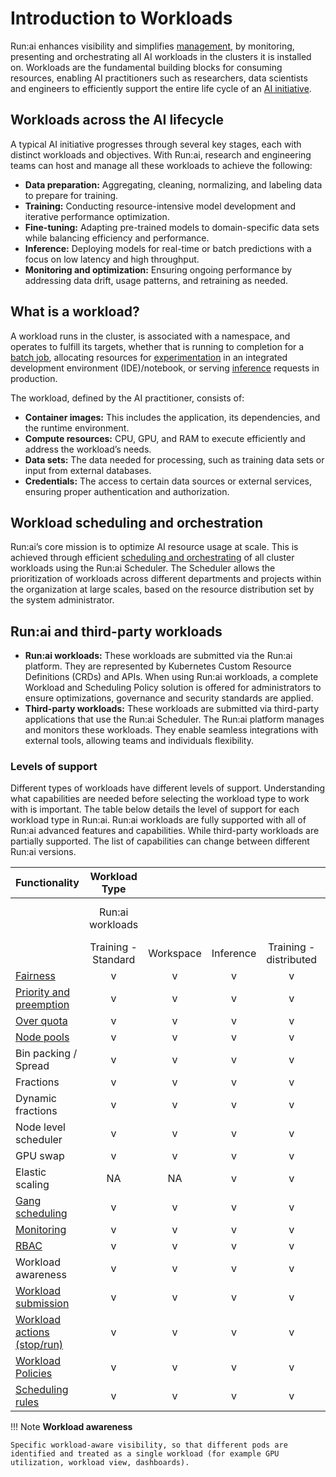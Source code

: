 # Introduction to Workloads

Run:ai enhances visibility and simplifies [management](../overviews/managing-workloads.md), by monitoring, presenting and orchestrating all AI workloads in the clusters it is installed on. Workloads are the fundamental building blocks for consuming resources, enabling AI practitioners such as researchers, data scientists and engineers to efficiently support the entire life cycle of an [AI initiative](../../../platform-admin/aiinitiatives/overview.md). 

## Workloads across the AI lifecycle

A typical AI initiative progresses through several key stages, each with distinct workloads and objectives. With Run:ai, research and engineering teams can host and manage all these workloads to achieve the following:

* __Data preparation:__ Aggregating, cleaning, normalizing, and labeling data to prepare for training.
* __Training:__ Conducting resource-intensive model development and iterative performance optimization.
* __Fine-tuning:__ Adapting pre-trained models to domain-specific data sets while balancing efficiency and performance.
* __Inference:__ Deploying models for real-time or batch predictions with a focus on low latency and high throughput.
* __Monitoring and optimization:__ Ensuring ongoing performance by addressing data drift, usage patterns, and retraining as needed.

## What is a workload?

A workload runs in the cluster, is associated with a namespace, and operates to fulfill its targets, whether that is running to completion for a [batch job](workload-types.md#training-scaling-resources-for-model-development), allocating resources for [experimentation](workload-types.md#workspaces-the-experimentation-phase) in an integrated development environment (IDE)/notebook, or serving [inference](workload-types.md#inference-deploying-and-serving-models) requests in production. 

The workload, defined by the AI practitioner, consists of:

* __Container images:__ This includes the application, its dependencies, and the runtime environment.
* __Compute resources:__ CPU, GPU, and RAM to execute efficiently and address the workload’s needs.
* __Data sets:__ The data needed for processing, such as training data sets or input from external databases. 
* __Credentials:__ The access to certain data sources or external services, ensuring proper authentication and authorization. 

## Workload scheduling and orchestration

Run:ai’s core mission is to optimize AI resource usage at scale. This is achieved through efficient [scheduling and orchestrating](../../../Researcher/scheduling/the-runai-scheduler.md) of all cluster workloads using the Run:ai Scheduler. The Scheduler allows the prioritization of workloads across different departments and projects within the organization at large scales, based on the resource distribution set by the system administrator.

## Run:ai and third-party workloads

* __Run:ai workloads:__ These workloads are submitted via the Run:ai platform. They are represented by Kubernetes Custom Resource Definitions (CRDs) and APIs. When using Run:ai workloads, a complete Workload and Scheduling Policy solution is offered for administrators to ensure optimizations, governance and security standards are applied. 
* __Third-party workloads:__ These workloads are submitted via third-party applications that use the Run:ai Scheduler. The Run:ai platform manages and monitors these workloads. They enable seamless integrations with external tools, allowing teams and individuals flexibility. 

### Levels of support

Different types of workloads have different levels of support. Understanding what capabilities are needed before selecting the workload type to work with is important. The table below details the level of support for each workload type in Run:ai. Run:ai workloads are fully supported with all of Run:ai advanced features and capabilities. While third-party workloads are partially supported. The list of capabilities can change between different Run:ai versions.

| Functionality | Workload Type |  |  |                        |  |
| ----- | :---: | :---: | :---: |:----------------------:| ----- |
|  | Run:ai workloads |  |  |                        | Third-party workloads |
|  | Training - Standard | Workspace | Inference | Training - distributed |  |
| [Fairness](../../../Researcher/scheduling/the-runai-scheduler.md) | v | v | v |           v            | v |
| [Priority and preemption](../../../Researcher/scheduling/the-runai-scheduler.md#preemption) | v | v | v |           v            | v |
| [Over quota](../../../Researcher/scheduling/the-runai-scheduler.md#over-quota-weight) | v | v | v |           v            | v |
| [Node pools](../../../platform-admin/aiinitiatives/resources/node-pools.md) | v | v | v |           v            | v |
| Bin packing / Spread | v | v | v |           v            | v |
| Fractions | v | v | v |           v            | v |
| Dynamic fractions | v | v | v |           v            | v |
| Node level scheduler | v | v | v |           v            | v |
| GPU swap | v | v | v |           v            | v |
| Elastic scaling | NA | NA | v |           v            | v |
| [Gang scheduling](../../../Researcher/scheduling/the-runai-scheduler.md#gang-scheduling) | v | v | v |           v            | v |
| [Monitoring](../../../admin/maintenance/alert-monitoring.md) | v | v | v |           v            | v |
| [RBAC](../../../admin/authentication/authentication-overview.md#role-based-access-control-rbac-in-runai) | v | v | v |           v            |  |
| Workload awareness | v | v | v |           v            |  |
| [Workload submission](../../workloads/overviews/managing-workloads.md) | v | v | v |           v            |  |
| [Workload actions (stop/run)](../../workloads/overviews/managing-workloads.md) | v | v | v |           v            |  |
| [Workload Policies](../../../platform-admin/workloads/policies/overview.md) | v | v | v |           v            |  |
| [Scheduling rules](../../../platform-admin/aiinitiatives/org/scheduling-rules.md) | v | v | v |           v            |  |

!!! Note
    __Workload awareness__

    Specific workload-aware visibility, so that different pods are identified and treated as a single workload (for example GPU utilization, workload view, dashboards).
